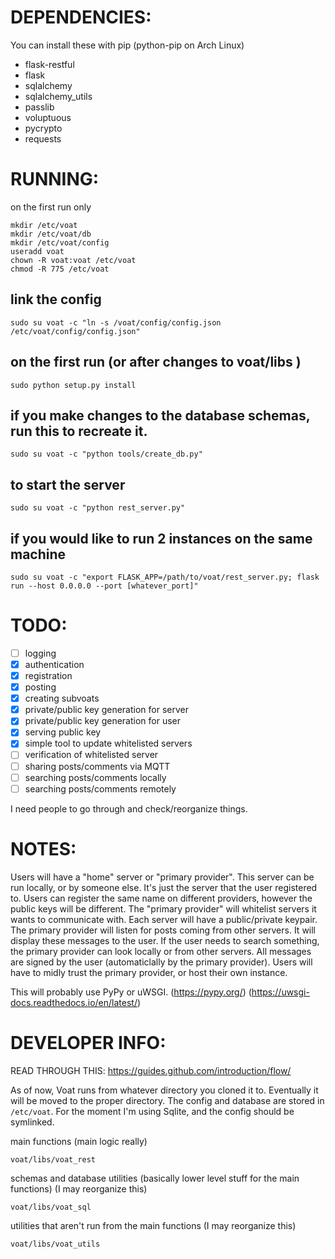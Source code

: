 


# DEPENDENCIES:

You can install these with pip (python-pip on Arch Linux)

* flask-restful
* flask
* sqlalchemy
* sqlalchemy_utils
* passlib
* voluptuous
* pycrypto
* requests


# RUNNING:
on the first run only

```
mkdir /etc/voat
mkdir /etc/voat/db
mkdir /etc/voat/config
useradd voat
chown -R voat:voat /etc/voat
chmod -R 775 /etc/voat
```

## link the config

```sudo su voat -c "ln -s /voat/config/config.json /etc/voat/config/config.json"```


## on the first run (or after changes to voat/libs )  

```cd /where/ever/voat/libs
sudo python setup.py install
```

## if you make changes to the database schemas, run this to recreate it. 
```
sudo su voat -c "python tools/create_db.py"
```


## to start the server

```sudo su voat -c "python rest_server.py"```

## if you would like to run 2 instances on the same machine

``` 
sudo su voat -c "export FLASK_APP=/path/to/voat/rest_server.py; flask run --host 0.0.0.0 --port [whatever_port]"
```


# TODO:

- [ ] logging
- [x] authentication
- [x] registration 
- [x] posting 
- [x] creating subvoats 
- [x] private/public key generation for server
- [x] private/public key generation for user
- [x] serving public key
- [x] simple tool to update whitelisted servers 
- [ ] verification of whitelisted server 
- [ ] sharing posts/comments via MQTT 
- [ ] searching posts/comments locally
- [ ] searching posts/comments remotely

I need people to go through and check/reorganize things. 



# NOTES:

Users will have a "home" server or "primary provider". This server can be run locally, or by someone else. It's just the server that the user registered to. Users can register the same name on different providers, however the public keys will be different. The "primary provider" will whitelist servers it wants to communicate with. Each server will have a public/private keypair. The primary provider will listen for posts coming from other servers. It will display these messages to the user. If the user needs to search something, the primary provider can look locally or from other servers. All messages are signed by the user (automaticlally by the primary provider). Users will have to midly trust the primary provider, or host their own instance. 

This will probably use PyPy or uWSGI. (https://pypy.org/) (https://uwsgi-docs.readthedocs.io/en/latest/)


# DEVELOPER INFO:

READ THROUGH THIS: https://guides.github.com/introduction/flow/

As of now, Voat runs from whatever directory you cloned it to. Eventually it will be moved to the proper directory. The config and database are stored in `/etc/voat`. For the moment I'm using Sqlite, and the config should be symlinked. 


main functions (main logic really)

```voat/libs/voat_rest``` 


schemas and database utilities (basically lower level stuff for the main functions) (I may reorganize this)

```voat/libs/voat_sql``` 


utilities that aren't run from the main functions (I may reorganize this)

```voat/libs/voat_utils```




